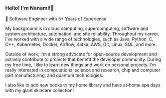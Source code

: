 
### Hello! I'm Nanami!👋

🚀 Software Engineer with 5+ Years of Experience

My background is in cloud computing, supercomputing, software and system architecture,
automation, and site reliability. Throughout my career, I've worked with a wide range of technologies, such as Java, Python, C, C++, Kubernetes, Docker, Airflow, Kafka, AWS, Git, Linux, SQL, and more. 

Outside of work, I'm a strong advocate for open-source development and actively contribute to projects that benefit the developer community. During my free time, I like to learn new things and work on personal projects. 
I'm really interested in computational science and research, chip and computer part manufacturing, and quantum technologies. 

I also like to add new books to my home library and have at-home spa days with my giant skincare collection!
